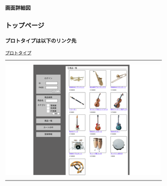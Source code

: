 ### 画面詳細図
## トップページ
### プロトタイプは以下のリンク先
[プロトタイプ](https://www.figma.com/file/TYMfeLT3AN3JMkjz3Q8Zbd/Untitled?node-id=0%3A1)
*****
<img src="../img/toppage.png" width="500">

*****

